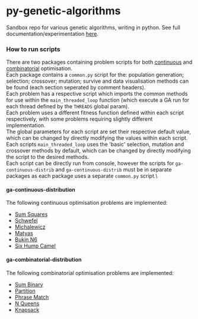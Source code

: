 # py-genetic-algorithms
Sandbox repo for various genetic algorithms, writing in python. See full documentation/experimentation [here](https://github.com/jounaidr/py-genetic-algorithms/blob/master/docs.pdf).

### How to run scripts

There are two packages containing problem scripts for both [continuous](https://github.com/jounaidr/py-genetic-algorithms/tree/master/ga-continuous-distrib) and [combinatorial](https://github.com/jounaidr/py-genetic-algorithms/tree/master/ga-combinatorial-distrib) optimisation.\
Each package contains a `common.py` script for the: population generation; selection; crossover; mutation; survive and data visualisation methods can be found (each section seperated by comment headers).\
Each problem has a respective script which imports the common methods for use within the `main_threaded_loop` function (which execute a GA run for each thread defined by the `THREADS` global param).\
Each problem uses a different fitness function defined within each script respectively, with some problems requiring slightly different implementation.\
The global parameters for each script are set their respective default value, which can be changed by directly modifying the values within each script.\
Each scripts `main_threaded_loop` uses the 'basic' selection, mutation and crossover methods by default, which can be changed by directly modifying the script to the desired methods.\
Each script can be directly run from console, however the scripts for `ga-continuous-distrib` and `ga-continuous-distrib` must be in separate packages as each package uses a separate `common.py` script.\ 

#### ga-continuous-distribution

The following continuous optimisation problems are implemented:
- [Sum Squares](https://github.com/jounaidr/py-genetic-algorithms/blob/master/ga-continuous-distrib/sum-squares.py)
- [Schwefel](https://github.com/jounaidr/py-genetic-algorithms/blob/master/ga-continuous-distrib/schwefel.py)
- [Michalewicz](https://github.com/jounaidr/py-genetic-algorithms/blob/master/ga-continuous-distrib/michalewicz.py)
- [Matyas](https://github.com/jounaidr/py-genetic-algorithms/blob/master/ga-continuous-distrib/matyas.py)
- [Bukin N6](https://github.com/jounaidr/py-genetic-algorithms/blob/master/ga-continuous-distrib/bukin-6.py)
- [Six Hump Camel](https://github.com/jounaidr/py-genetic-algorithms/blob/master/ga-continuous-distrib/six-hump-camel.py)

#### ga-combinatorial-distribution

The following combinatorial optimisation problems are implemented:
- [Sum Binary](https://github.com/jounaidr/py-genetic-algorithms/blob/master/ga-combinatorial-distrib/sum-binary.py)
- [Partition](https://github.com/jounaidr/py-genetic-algorithms/blob/master/ga-combinatorial-distrib/partition.py)
- [Phrase Match](https://github.com/jounaidr/py-genetic-algorithms/blob/master/ga-combinatorial-distrib/phrase-match.py)
- [N Queens](https://github.com/jounaidr/py-genetic-algorithms/blob/master/ga-combinatorial-distrib/n-queen.py)
- [Knapsack](https://github.com/jounaidr/py-genetic-algorithms/blob/master/ga-combinatorial-distrib/knapsack.py)
